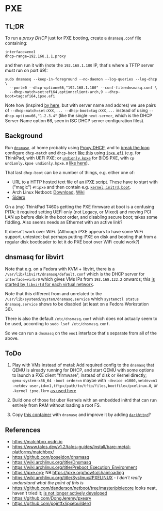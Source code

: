 # PXE

## TL;DR

To run a _proxy DHCP_ just for PXE booting, create a `dnsmasq.conf` file containing:

    interface=eno1
    dhcp-range=192.168.1.1,proxy

and then run it with (note the `192.168.1.100` IP, that's where a TFTP server must run on port 69):

    sudo dnsmasq --keep-in-foreground --no-daemon --log-queries --log-dhcp \
      --port=0 --dhcp-option=66,"192.168.1.100" --conf-file=dnsmasq.conf \
      --dhcp-match=set:efi64,option:client-arch,9 --dhcp-boot=tag:efi64,ipxe.efi

Note how (inspired [by here](https://github.com/poseidon/dnsmasq), but with server name and addres) we use
pairs of `--dhcp-match=set:XXX,... --dhcp-boot=tag:XXX,...` instead of using `--dhcp-option=66,"1.2.3.4"` (like
the single `next-server`, which is the DHCP Server-Name option 66, seen in ISC DHCP server configuration files).


## Background

Run [`dnsmasq`](https://thekelleys.org.uk/dnsmasq/doc.html), at home probably using [Proxy DHCP](https://wiki.archlinux.org/title/Dnsmasq#Proxy_DHCP),
and to [break the loop](https://ipxe.org/howto/chainloading) configure `dhcp-match` and `dhcp-boot` [like this](https://github.com/poseidon/dnsmasq)
using [`ipxe.efi`](http://boot.ipxe.org/ipxe.efi) (e.g. for ThinkPad, with UEFI PXE;
or [`undionly.kpxe`](http://boot.ipxe.org/undionly.kpxe) for BIOS PXE, with
`cp undionly.kpxe undionly.kpxe.0` [like here](https://github.com/poseidon/dnsmasq/blob/main/get-tftp-files)).

That last `dhcp-boot` can be a number of things, e.g. either one of:

* URL to a HTTP hosted text file of [an iPXE script](https://ipxe.org/scripting). These have to start with ("magic") `#!ipxe` 
  and then contain e.g. [`kernel`, `initrd`, `boot`](https://ipxe.org/cmd/kernel).
* Arch Linux Netboot: [Download](https://archlinux.org/releng/netboot/), [Wiki](https://wiki.archlinux.org/title/Netboot)
* [Sidero](https://www.sidero.dev/v0.5/getting-started/prereq-dhcp/)

On a (my) ThinkPad T460s getting the PXE firmware at boot is a confusing PITA;
it required setting UEFI only (not Legacy, or Mixed) and moving PCI LAN up before disk in the boot order, 
and disabling secure boot; takes some fiddling. Also seems needs an Ethernet with an active link?

It doesn't work over WiFi. (Although iPXE appears to have some WiFi support, untested; but perhaps
putting iPXE on disk and booting that from a regular disk bootloader to let it do PXE boot over WiFi could work?)

## dnsmasq for libvirt

Note that e.g. on a Fedora with KVM + libvirt, there is a `/var/lib/libvirt/dnsmasq/default.conf` 
which is the DHCP server for `interface=virbr0` which gives VMs IPs from `192.168.122.2` onwards;
this [is started by `libvirtd` for each virtual network](https://wiki.libvirt.org/page/Libvirtd_and_dnsmasq).

Note that this different from and unrelated to the `/usr/lib/systemd/system/dnsmasq.service`
which `systemctl status dnsmasq.service` shows to be disabled (at least on a Fedora Workstation 36).

There is also the default `/etc/dnsmasq.conf` which does not actually seem to be used,
according to `sudo lsof /etc/dnsmasq.conf`.

So we can run a `dnsmasq` on the `eno1` interface that's separate from all of the above.

## ToDo

1. Play with VMs instead of metal: Add required config to the `dnsmasq` that QEMU is already running for DHCP,
   and start QEMU with some options to launch a PXE client "firmware", instead of disk or Kernel directly;
   `qemu-system-x86_64 -boot order=n` maybe with `-device e1000,netdev=n1 -netdev user,id=n1,tftp=/path/to/tftp/files,bootfile=/pxelinux.0`, or
   `-kernel ipxe.lkrn` [as used here](https://wiki.archlinux.org/title/Netboot#Using_ipxe.lkrn)

1. Build one of those fat uber Kernels with an embedded initrd that can run entirely from RAM without loading a root FS.

1. Copy [this container](https://github.com/poseidon/dnsmasq) with `dnsmasq` and improve it by adding [`darkhttpd`](https://unix4lyfe.org/darkhttpd/)?



## References

* https://matchbox.psdn.io
* https://www.talos.dev/v1.2/talos-guides/install/bare-metal-platforms/matchbox/
* https://github.com/poseidon/dnsmasq
* https://wiki.archlinux.org/title/Dnsmasq
* https://wiki.archlinux.org/title/Preboot_Execution_Environment
* https://ipxe.org; NB https://ipxe.org/howto/chainloading
* https://wiki.archlinux.org/title/Syslinux#PXELINUX - _I don't really understand what the point of this is_
* https://github.com/danderson/netboot/tree/master/pixiecore looks neat, haven't tried it;
  [is not longer actively developed](https://github.com/danderson/netboot/blob/master/README.md)
* https://github.com/DongJeremy/pxesrv
* https://github.com/pojntfx/ipxebuilderd
